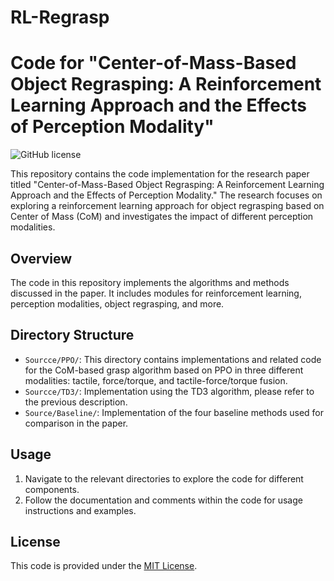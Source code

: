 # RL-Regrasp
# Code for "Center-of-Mass-Based Object Regrasping: A Reinforcement Learning Approach and the Effects of Perception Modality"
![GitHub license](https://img.shields.io/badge/license-MIT-blue.svg)

This repository contains the code implementation for the research paper titled "Center-of-Mass-Based Object Regrasping: A Reinforcement Learning Approach and the Effects of Perception Modality." The research focuses on exploring a reinforcement learning approach for object regrasping based on Center of Mass (CoM) and investigates the impact of different perception modalities.

## Overview

The code in this repository implements the algorithms and methods discussed in the paper. It includes modules for reinforcement learning, perception modalities, object regrasping, and more.

## Directory Structure

- `Sourcce/PPO/`: This directory contains implementations and related code for the CoM-based grasp algorithm based on PPO in three different modalities: tactile, force/torque, and tactile-force/torque fusion.
- `Sourcce/TD3/`: Implementation using the TD3 algorithm, please refer to the previous description.
- `Source/Baseline/`: Implementation of the four baseline methods used for comparison in the paper.

## Usage

1. Navigate to the relevant directories to explore the code for different components.
2. Follow the documentation and comments within the code for usage instructions and examples.

## License

This code is provided under the [MIT License](LICENSE).



